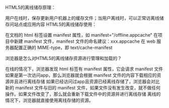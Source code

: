 
HTML5的离线储存原理：

用户在线时，保存更新用户机器上的缓存文件；当用户离线时，可以正常访离线储存问站点或应用内容
HTML5的离线储存使用：

在文档的 html 标签设置 manifest 属性，如 manifest="/offline.appcache"
在项目中新建 manifest 文件，manifest 文件的命名建议：xxx.appcache
在 web 服务器配置正确的 MIME-type，即 text/cache-manifest

浏览器是怎么对HTML5的离线储存资源进行管理和加载的？

在线的情况下，浏览器发现 html 标签有 manifest 属性，它会请求 manifest 文件
如果是第一次访问app，那么浏览器就会根据 manifest 文件的内容下载相应的资源并且进行离线存储
如果已经访问过app且资源已经离线存储了，浏览器会对比新的 manifest 文件与旧的 manifest 文件，如果文件没有发生改变，就不做任何操作。如果文件改变了，那么就会重新下载文件中的资源并进行离线存储
离线的情况下，浏览器就直接使用离线存储的资源。
